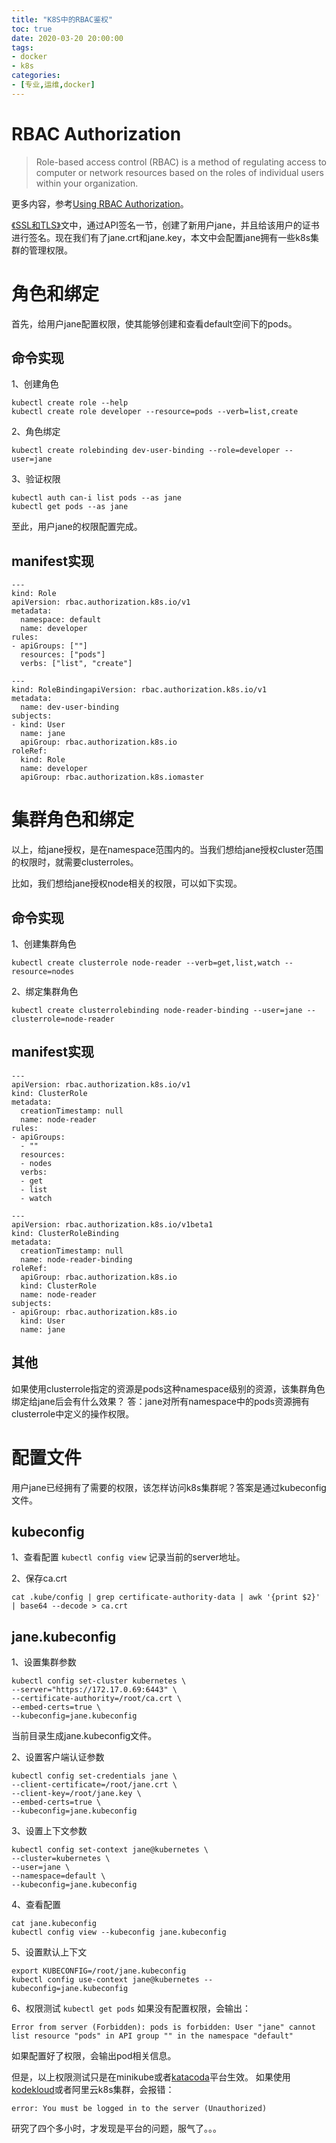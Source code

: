 ```yaml
---
title: "K8S中的RBAC鉴权"
toc: true
date: 2020-03-20 20:00:00
tags:
- docker
- k8s
categories: 
- [专业,运维,docker]
---
```


# RBAC Authorization
> Role-based access control (RBAC) is a method of regulating access to computer or network resources based on the roles of individual users within your organization.

更多内容，参考[Using RBAC Authorization](https://kubernetes.io/docs/reference/access-authn-authz/rbac/)。

[《SSL和TLS》](https://www.voidking.com/dev-ssl-tls/)文中，通过API签名一节，创建了新用户jane，并且给该用户的证书进行签名。现在我们有了jane.crt和jane.key，本文中会配置jane拥有一些k8s集群的管理权限。

<!--more-->

# 角色和绑定
首先，给用户jane配置权限，使其能够创建和查看default空间下的pods。

## 命令实现
1、创建角色
```
kubectl create role --help
kubectl create role developer --resource=pods --verb=list,create
```

2、角色绑定
```
kubectl create rolebinding dev-user-binding --role=developer --user=jane
```

3、验证权限
```
kubectl auth can-i list pods --as jane
kubectl get pods --as jane
```
至此，用户jane的权限配置完成。

## manifest实现
```
---
kind: Role
apiVersion: rbac.authorization.k8s.io/v1
metadata:
  namespace: default
  name: developer
rules:
- apiGroups: [""]
  resources: ["pods"]
  verbs: ["list", "create"]

---
kind: RoleBindingapiVersion: rbac.authorization.k8s.io/v1
metadata:
  name: dev-user-binding
subjects:
- kind: User
  name: jane
  apiGroup: rbac.authorization.k8s.io
roleRef:
  kind: Role
  name: developer
  apiGroup: rbac.authorization.k8s.iomaster
```

# 集群角色和绑定
以上，给jane授权，是在namespace范围内的。当我们想给jane授权cluster范围的权限时，就需要clusterroles。

比如，我们想给jane授权node相关的权限，可以如下实现。

## 命令实现
1、创建集群角色
```
kubectl create clusterrole node-reader --verb=get,list,watch --resource=nodes
```

2、绑定集群角色
```
kubectl create clusterrolebinding node-reader-binding --user=jane --clusterrole=node-reader
```

## manifest实现
```
---
apiVersion: rbac.authorization.k8s.io/v1
kind: ClusterRole
metadata:
  creationTimestamp: null
  name: node-reader
rules:
- apiGroups:
  - ""
  resources:
  - nodes
  verbs:
  - get
  - list
  - watch

---
apiVersion: rbac.authorization.k8s.io/v1beta1
kind: ClusterRoleBinding
metadata:
  creationTimestamp: null
  name: node-reader-binding
roleRef:
  apiGroup: rbac.authorization.k8s.io
  kind: ClusterRole
  name: node-reader
subjects:
- apiGroup: rbac.authorization.k8s.io
  kind: User
  name: jane
```

## 其他
如果使用clusterrole指定的资源是pods这种namespace级别的资源，该集群角色绑定给jane后会有什么效果？
答：jane对所有namespace中的pods资源拥有clusterrole中定义的操作权限。

# 配置文件
用户jane已经拥有了需要的权限，该怎样访问k8s集群呢？答案是通过kubeconfig文件。

## kubeconfig
1、查看配置
`kubectl config view`
记录当前的server地址。

2、保存ca.crt
```
cat .kube/config | grep certificate-authority-data | awk '{print $2}' | base64 --decode > ca.crt
```

## jane.kubeconfig
1、设置集群参数
```
kubectl config set-cluster kubernetes \
--server="https://172.17.0.69:6443" \
--certificate-authority=/root/ca.crt \
--embed-certs=true \
--kubeconfig=jane.kubeconfig
```
当前目录生成jane.kubeconfig文件。

2、设置客户端认证参数
```
kubectl config set-credentials jane \
--client-certificate=/root/jane.crt \
--client-key=/root/jane.key \
--embed-certs=true \
--kubeconfig=jane.kubeconfig
```

3、设置上下文参数
```
kubectl config set-context jane@kubernetes \
--cluster=kubernetes \
--user=jane \
--namespace=default \
--kubeconfig=jane.kubeconfig
```

4、查看配置
```
cat jane.kubeconfig
kubectl config view --kubeconfig jane.kubeconfig
```

5、设置默认上下文
```
export KUBECONFIG=/root/jane.kubeconfig
kubectl config use-context jane@kubernetes --kubeconfig=jane.kubeconfig
```

6、权限测试
`kubectl get pods`
如果没有配置权限，会输出：
```
Error from server (Forbidden): pods is forbidden: User "jane" cannot list resource "pods" in API group "" in the namespace "default"
```
如果配置好了权限，会输出pod相关信息。

但是，以上权限测试只是在minikube或者[katacoda](https://www.katacoda.com/courses/kubernetes/playground)平台生效。
如果使用[kodekloud](https://kodekloud.com/courses/enrolled/675080)或者阿里云k8s集群，会报错：
```
error: You must be logged in to the server (Unauthorized)
```
研究了四个多小时，才发现是平台的问题，服气了。。。